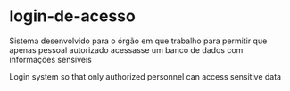# login-de-acesso

Sistema desenvolvido para o órgão em que trabalho para permitir que apenas pessoal autorizado acessasse um banco de dados com informações sensíveis

Login system so that only authorized personnel can access sensitive data
